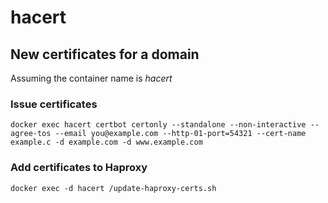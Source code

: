 # hacert

## New certificates for a domain
Assuming the container name is *hacert*

### Issue certificates
```
docker exec hacert certbot certonly --standalone --non-interactive --agree-tos --email you@example.com --http-01-port=54321 --cert-name example.c -d example.com -d www.example.com
```

### Add certificates to Haproxy
```
docker exec -d hacert /update-haproxy-certs.sh
```

